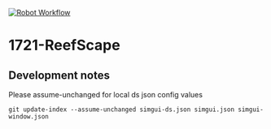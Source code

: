 [![Robot Workflow](https://github.com/FRC-1721/1721-ReefScape/actions/workflows/robot-workflow.yml/badge.svg)](https://github.com/FRC-1721/1721-ReefScape/actions/workflows/robot-workflow.yml)

# 1721-ReefScape

## Development notes

Please assume-unchanged for local ds json config values

```shell
git update-index --assume-unchanged simgui-ds.json simgui.json simgui-window.json
```
